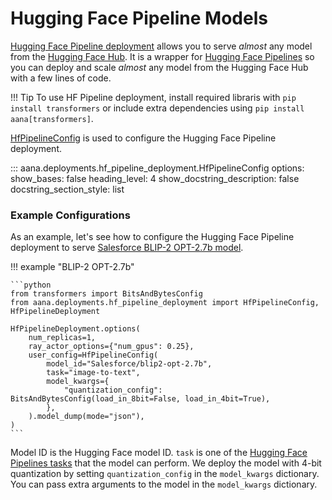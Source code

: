 # Hugging Face Pipeline Models

[Hugging Face Pipeline deployment](./../../reference/deployments.md#aana.deployments.hf_pipeline_deployment.HfPipelineDeployment) allows you to serve *almost* any model from the [Hugging Face Hub](https://huggingface.co/models). It is a wrapper for [Hugging Face Pipelines](https://huggingface.co/transformers/main_classes/pipelines.html) so you can deploy and scale *almost* any model from the Hugging Face Hub with a few lines of code.

!!! Tip
    To use HF Pipeline deployment, install required libraris with `pip install transformers` or include extra dependencies using `pip install aana[transformers]`.


[HfPipelineConfig](./../../reference/deployments.md#aana.deployments.hf_pipeline_deployment.HfPipelineConfig) is used to configure the Hugging Face Pipeline deployment.

::: aana.deployments.hf_pipeline_deployment.HfPipelineConfig
    options:
        show_bases: false
        heading_level: 4
        show_docstring_description: false
        docstring_section_style: list

### Example Configurations

As an example, let's see how to configure the Hugging Face Pipeline deployment to serve [Salesforce BLIP-2 OPT-2.7b model](https://huggingface.co/Salesforce/blip2-opt-2.7b).

!!! example "BLIP-2 OPT-2.7b"
    
    ```python
    from transformers import BitsAndBytesConfig
    from aana.deployments.hf_pipeline_deployment import HfPipelineConfig, HfPipelineDeployment

    HfPipelineDeployment.options(
        num_replicas=1,
        ray_actor_options={"num_gpus": 0.25},
        user_config=HfPipelineConfig(
            model_id="Salesforce/blip2-opt-2.7b",
            task="image-to-text",
            model_kwargs={
                "quantization_config": BitsAndBytesConfig(load_in_8bit=False, load_in_4bit=True),
            },
        ).model_dump(mode="json"),
    )
    ```

Model ID is the Hugging Face model ID. `task` is one of the [Hugging Face Pipelines tasks](https://huggingface.co/transformers/main_classes/pipelines.html) that the model can perform. We deploy the model with 4-bit quantization by setting `quantization_config` in the `model_kwargs` dictionary. You can pass extra arguments to the model in the `model_kwargs` dictionary.

